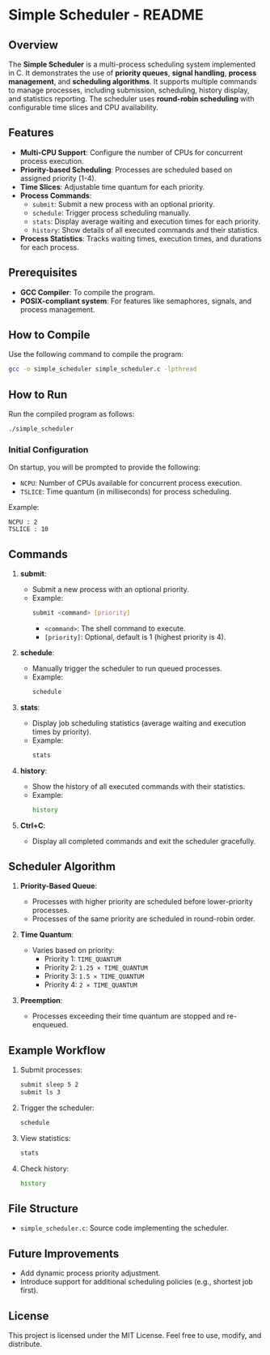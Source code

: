 # Simple Scheduler - README

## Overview
The **Simple Scheduler** is a multi-process scheduling system implemented in C. It demonstrates the use of **priority queues**, **signal handling**, **process management**, and **scheduling algorithms**. It supports multiple commands to manage processes, including submission, scheduling, history display, and statistics reporting. The scheduler uses **round-robin scheduling** with configurable time slices and CPU availability.

## Features
- **Multi-CPU Support**: Configure the number of CPUs for concurrent process execution.
- **Priority-based Scheduling**: Processes are scheduled based on assigned priority (1-4).
- **Time Slices**: Adjustable time quantum for each priority.
- **Process Commands**:
  - `submit`: Submit a new process with an optional priority.
  - `schedule`: Trigger process scheduling manually.
  - `stats`: Display average waiting and execution times for each priority.
  - `history`: Show details of all executed commands and their statistics.
- **Process Statistics**: Tracks waiting times, execution times, and durations for each process.

## Prerequisites
- **GCC Compiler**: To compile the program.
- **POSIX-compliant system**: For features like semaphores, signals, and process management.

## How to Compile
Use the following command to compile the program:
```bash
gcc -o simple_scheduler simple_scheduler.c -lpthread
```

## How to Run
Run the compiled program as follows:
```bash
./simple_scheduler
```

### Initial Configuration
On startup, you will be prompted to provide the following:
- `NCPU`: Number of CPUs available for concurrent process execution.
- `TSLICE`: Time quantum (in milliseconds) for process scheduling.

Example:
```
NCPU : 2
TSLICE : 10
```

## Commands
1. **submit**:
   - Submit a new process with an optional priority.
   - Example:
     ```bash
     submit <command> [priority]
     ```
     - `<command>`: The shell command to execute.
     - `[priority]`: Optional, default is 1 (highest priority is 4).

2. **schedule**:
   - Manually trigger the scheduler to run queued processes.
   - Example:
     ```bash
     schedule
     ```

3. **stats**:
   - Display job scheduling statistics (average waiting and execution times by priority).
   - Example:
     ```bash
     stats
     ```

4. **history**:
   - Show the history of all executed commands with their statistics.
   - Example:
     ```bash
     history
     ```

5. **Ctrl+C**:
   - Display all completed commands and exit the scheduler gracefully.

## Scheduler Algorithm
1. **Priority-Based Queue**:
   - Processes with higher priority are scheduled before lower-priority processes.
   - Processes of the same priority are scheduled in round-robin order.

2. **Time Quantum**:
   - Varies based on priority:
     - Priority 1: `TIME_QUANTUM`
     - Priority 2: `1.25 × TIME_QUANTUM`
     - Priority 3: `1.5 × TIME_QUANTUM`
     - Priority 4: `2 × TIME_QUANTUM`

3. **Preemption**:
   - Processes exceeding their time quantum are stopped and re-enqueued.

## Example Workflow
1. Submit processes:
   ```bash
   submit sleep 5 2
   submit ls 3
   ```
2. Trigger the scheduler:
   ```bash
   schedule
   ```
3. View statistics:
   ```bash
   stats
   ```
4. Check history:
   ```bash
   history
   ```

## File Structure
- `simple_scheduler.c`: Source code implementing the scheduler.

## Future Improvements
- Add dynamic process priority adjustment.
- Introduce support for additional scheduling policies (e.g., shortest job first).

## License
This project is licensed under the MIT License. Feel free to use, modify, and distribute.
